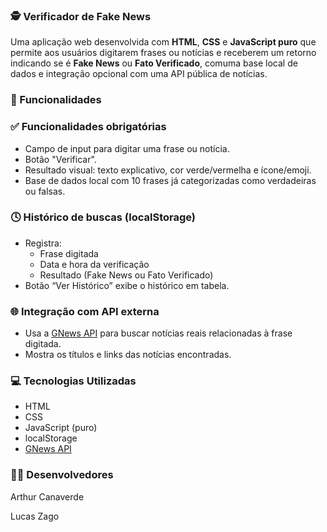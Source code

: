### 🕵️ Verificador de Fake News

Uma aplicação web desenvolvida com **HTML**, **CSS** e **JavaScript puro** que permite aos usuários digitarem frases ou notícias e receberem um retorno indicando se é **Fake News** ou **Fato Verificado**, comuma base local de dados e integração opcional com uma API pública de notícias.

### 🚀 Funcionalidades

### ✅ Funcionalidades obrigatórias
- Campo de input para digitar uma frase ou notícia.
- Botão "Verificar".
- Resultado visual: texto explicativo, cor verde/vermelha e ícone/emoji.
- Base de dados local com 10 frases já categorizadas como verdadeiras ou falsas.

### 🕓 Histórico de buscas (localStorage)
- Registra:
  - Frase digitada
  - Data e hora da verificação
  - Resultado (Fake News ou Fato Verificado)
- Botão “Ver Histórico” exibe o histórico em tabela.

### 🌐 Integração com API externa
- Usa a [GNews API](https://gnews.io) para buscar notícias reais relacionadas à frase digitada.
- Mostra os títulos e links das notícias encontradas.

### 💻 Tecnologias Utilizadas

- HTML
- CSS
- JavaScript (puro)
- localStorage
- [GNews API](https://gnews.io)

### 👨‍💻 Desenvolvedores
Arthur Canaverde

Lucas Zago